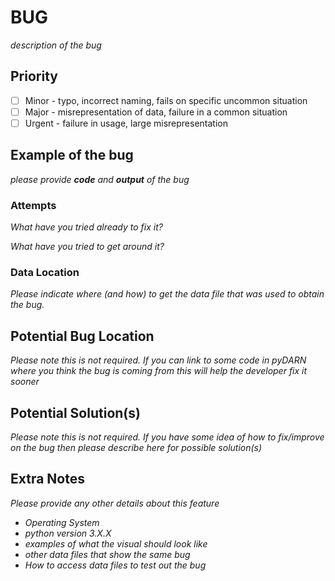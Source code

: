 # BUG 

*description of the bug*

## Priority

- [ ] Minor - typo, incorrect naming, fails on specific uncommon situation
- [ ] Major - misrepresentation of data, failure in a common situation 
- [ ] Urgent - failure in usage, large misrepresentation

## Example of the bug 

*please provide **code** and **output** of the bug*

### Attempts

*What have you tried already to fix it?*

*What have you tried to get around it?*

### Data Location

*Please indicate where (and how) to get the data file that was used to obtain the bug.*

## Potential Bug Location 

*Please note this is not required.*
*If you can link to some code in pyDARN where you think the bug is coming from this will help the developer fix it sooner* 

## Potential Solution(s)

*Please note this is not required.*
*If you have some idea of how to fix/improve on the bug then please describe here for possible solution(s)*

## Extra Notes

*Please provide any other details about this feature*
- *Operating System*
- *python version 3.X.X*
- *examples of what the visual should look like*
- *other data files that show the same bug*
- *How to access data files to test out the bug*
